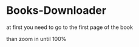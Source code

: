 # Books-Downloader
<p>at first you need to go to the first page of the book</p>
than zoom in until 100%
